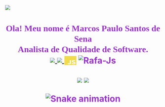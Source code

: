 <img src="https://capsule-render.vercel.app/api?type=waving&color= 10:FFC0CB, 50:9932CC&height=180&section=header" />

<h1 align="center"> <font color="9932CC"> <font face="times new roman"> Ola! Meu nome é Marcos Paulo Santos de Sena <br> Analista de Qualidade de Software. </font>

<div align="center">
  <a href="https://github.com/MarcosPauloSenna">
  
  <img height="180em" src="https://github-readme-stats.vercel.app/api?username=MarcosPauloSenna&show_icons=true&theme=synthwave&include_all_commits=true&count_private=true"/>

  <img height="180em" src="https://github-readme-stats.vercel.app/api/top-langs/?username=MarcosPauloSenna&layout=compact&langs_count=7&theme=dracula"/>
  
</a>
  <img align="center" alt="Rafa-Js" height="30" width="40" src="https://raw.githubusercontent.com/devicons/devicon/master/icons/javascript/javascript-plain.svg">

<img align="center" alt="Rafa-Js" height="30" width="40" src="https://cdn.jsdelivr.net/gh/devicons/devicon/icons/cucumber/cucumber-plain.svg">


<div>

  <a href = "mailto:msquinho@gmail.com"><img src="https://img.shields.io/badge/-Gmail-%23333?style=for-the-badge&logo=gmail&logoColor=white" target="_blank"></a>
  <a href="https://www.linkedin.com/in/marcos-paulo-santos-de-sena-294834254/" target="_blank"><img src="https://img.shields.io/badge/-LinkedIn-%230077B5?style=for-the-badge&logo=linkedin&logoColor=white" target="_blank"></a>

  ![Snake animation](https://github.com/MarcosPauloSenna/MarcosPauloSenna/blob/output/github-contribution-grid-snake.svg)

</div>
